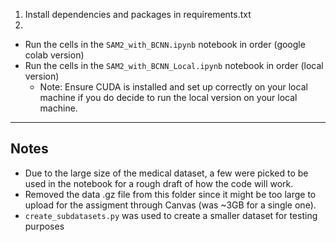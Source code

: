 1. Install dependencies and packages in requirements.txt
2. 
 - Run the cells in the `SAM2_with_BCNN.ipynb` notebook in order (google colab version)
 - Run the cells in the `SAM2_with_BCNN_Local.ipynb` notebook in order (local version)
    - Note: Ensure CUDA is installed and set up correctly on your local machine if you do decide to run the local version on your local machine.


---
## Notes

- Due to the large size of the medical dataset, a few were picked to be used in the notebook for a rough draft of how the code will work.
- Removed the data .gz file from this folder since it might be too large to upload for the assigment through Canvas (was ~3GB for a single one).
- `create_subdatasets.py` was used to create a smaller dataset for testing purposes